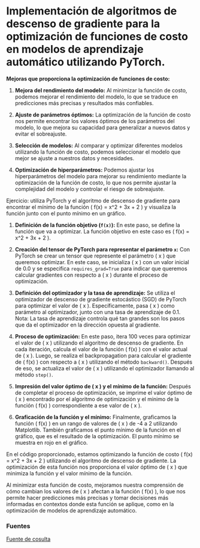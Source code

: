 # Implementación de algoritmos de descenso de gradiente para la optimización de funciones de costo en modelos de aprendizaje automático utilizando PyTorch. 

**Mejoras que proporciona la optimización de funciones de costo:**

1. **Mejora del rendimiento del modelo:** Al minimizar la función de costo, podemos mejorar el rendimiento del modelo, lo que se traduce en predicciones más precisas y resultados más confiables.

2. **Ajuste de parámetros óptimos:** La optimización de la función de costo nos permite encontrar los valores óptimos de los parámetros del modelo, lo que mejora su capacidad para generalizar a nuevos datos y evitar el sobreajuste.

3. **Selección de modelos:** Al comparar y optimizar diferentes modelos utilizando la función de costo, podemos seleccionar el modelo que mejor se ajuste a nuestros datos y necesidades.

4. **Optimización de hiperparámetros:** Podemos ajustar los hiperparámetros del modelo para mejorar su rendimiento mediante la optimización de la función de costo, lo que nos permite ajustar la complejidad del modelo y controlar el riesgo de sobreajuste.

Ejercicio: utiliza PyTorch y el algoritmo de descenso de gradiente para encontrar el mínimo de la función \( f(x) = x^2 + 3x + 2 \) y visualiza la función junto con el punto mínimo en un gráfico.

1. **Definición de la función objetivo (`f(x)`):**
   En este paso, se define la función que va a optimizar. La función objetivo en este caso es \( f(x) = x^2 + 3x + 2 \).

2. **Creación del tensor de PyTorch para representar el parámetro `x`:**
   Con PyTorch se crear un tensor que represente el parámetro \( x \) que queremos optimizar. En este caso, se inicializa \( x \) con un valor inicial de 0.0 y se especifica `requires_grad=True` para indicar que queremos calcular gradientes con respecto a \( x \) durante el proceso de optimización.

3. **Definición del optimizador y la tasa de aprendizaje:**
   Se utiliza el optimizador de descenso de gradiente estocástico (SGD) de PyTorch para optimizar el valor de \( x \). Específicamente, pasa \( x \) como parámetro al optimizador, junto con una tasa de aprendizaje de 0.1. 
   Nota: La tasa de aprendizaje controla qué tan grandes son los pasos que da el optimizador en la dirección opuesta al gradiente.

4. **Proceso de optimización:**
   En este paso, itera 100 veces para optimizar el valor de \( x \) utilizando el algoritmo de descenso de gradiente. En cada iteración, calcula el valor de la función \( f(x) \) con el valor actual de \( x \). Luego, se realiza el backpropagation para calcular el gradiente de \( f(x) \) con respecto a \( x \) utilizando el método `backward()`. Después de eso, se actualiza el valor de \( x \) utilizando el optimizador llamando al método `step()`.

5. **Impresión del valor óptimo de \( x \) y el mínimo de la función:**
   Después de completar el proceso de optimización, se imprime el valor óptimo de \( x \) encontrado por el algoritmo de optimización y el minimo de la función \( f(x) \) correspondiente a ese valor de \( x \).

6. **Graficación de la función y el mínimo:**
   Finalmente, graficamos la función \( f(x) \) en un rango de valores de \( x \) de -4 a 2 utilizando Matplotlib. También graficamos el punto mínimo de la función en el gráfico, que es el resultado de la optimización. El punto mínimo se muestra en rojo en el gráfico.

En el código proporcionado, estamos optimizando la función de costo \( f(x) = x^2 + 3x + 2 \) utilizando el algoritmo de descenso de gradiente. La optimización de esta función nos proporciona el valor óptimo de \( x \) que minimiza la función y el valor mínimo de la función.

Al minimizar esta función de costo, mejoramos nuestra comprensión de cómo cambian los valores de \( x \) afectan a la función \( f(x) \), lo que nos permite hacer predicciones más precisas y tomar decisiones más informadas en contextos donde esta función se aplique, como en la optimización de modelos de aprendizaje automático.

### Fuentes
[Fuente de cosulta](https://www.deeplearningbook.org/contents/numerical.html)


